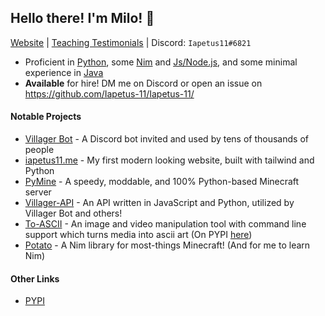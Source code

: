 ## Hello there<!-- general kenobi -->! I'm Milo! :wave:
[Website](https://iapetus11.me/) | [Teaching Testimonials](https://github.com/Iapetus-11/The-Helped) | Discord: `Iapetus11#6821`

* Proficient in [Python](https://github.com/Iapetus-11?tab=repositories&q=&type=&language=python), some [Nim](https://github.com/Iapetus-11?tab=repositories&q=&type=&language=nim) and [Js/Node.js](https://github.com/Iapetus-11?tab=repositories&q=&type=&language=javascript), and some minimal experience in [Java](https://github.com/Iapetus-11?tab=repositories&q=&type=&language=java)
* **Available** for hire! DM me on Discord or open an issue on https://github.com/Iapetus-11/Iapetus-11/

#### Notable Projects
* [Villager Bot](https://github.com/Villager-Dev/Villager-Bot) - A Discord bot invited and used by tens of thousands of people
* [iapetus11.me](https://iapetus11.me) - My first modern looking website, built with tailwind and Python
* [PyMine](https://github.com/py-mine/PyMine) - A speedy, moddable, and 100% Python-based Minecraft server
* [Villager-API](https://github.com/Villager-Dev/Villager-API) - An API written in JavaScript and Python, utilized by Villager Bot and others!
* [To-ASCII](https://github.com/Iapetus-11/to-ascii) - An image and video manipulation tool with command line support which turns media into ascii art (On PYPI [here](https://pypi.org/project/to-ascii/))
* [Potato](https://github.com/Iapetus-11/Potato) - A Nim library for most-things Minecraft! (And for me to learn Nim)

#### Other Links
* [PYPI](https://pypi.org/user/Iapetus11/)
